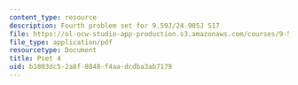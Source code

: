```yaml
---
content_type: resource
description: Fourth problem set for 9.59J/24.905J S17
file: https://ol-ocw-studio-app-production.s3.amazonaws.com/courses/9-59j-lab-in-psycholinguistics-spring-2017/b1803dc52a8f8848f4aadcdba3ab7179_MIT9_59S17_pset4.pdf
file_type: application/pdf
resourcetype: Document
title: Pset 4
uid: b1803dc5-2a8f-8848-f4aa-dcdba3ab7179
---
```


